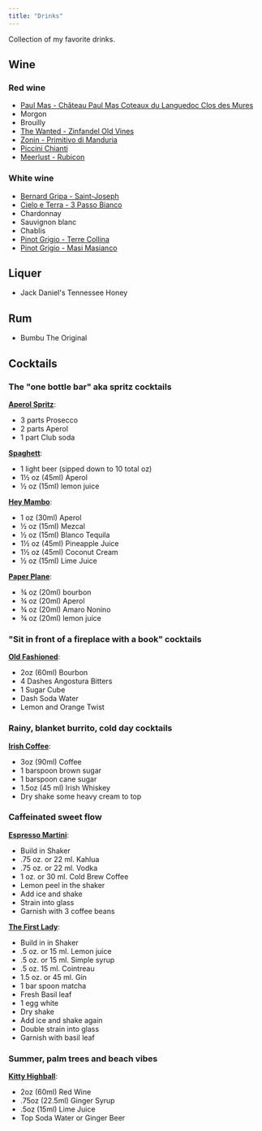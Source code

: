 ```yaml
---
title: "Drinks"
---
```


Collection of my favorite drinks.

## Wine

### Red wine

- [Paul Mas - Château Paul Mas Coteaux du Languedoc Clos des Mures](https://www.vivino.com/paul-mas-chateau-paul-mas-coteaux-du-languedoc-clos-des-mures/w/1216807)
- Morgon
- Brouilly
- [The Wanted - Zinfandel Old Vines](https://www.vivino.com/the-wanted-zinfandel-old-vines/w/1567077)
- [Zonin - Primitivo di Manduria](https://www.vivino.com/it-zonin-primitivo-di-manduria-primitivo-di-manduria-red-wine-v/w/11088417)
- [Piccini Chianti](https://www.vivino.com/piccini-chianti/w/1598405)
- [Meerlust - Rubicon](https://www.vivino.com/meerlust-estate-rubicon/w/19304)

### White wine

- [Bernard Gripa - Saint-Joseph](https://www.vivino.com/bernard-gripa-saint-joseph-blanc/w/1108993)
- [Cielo e Terra - 3 Passo Bianco](https://www.vivino.com/it-cielo-e-terra-three-passo-bianco/w/7247915)
- Chardonnay
- Sauvignon blanc
- Chablis
- [Pinot Grigio - Terre Collina](https://www.vivino.com/terre-collina-pinot-grigio/w/10694948)
- [Pinot Grigio - Masi Masianco](https://www.vivino.com/it-masi-masianco/w/21950)

## Liquer

- Jack Daniel's Tennessee Honey

## Rum

- Bumbu The Original

## Cocktails

### The "one bottle bar" aka spritz cocktails

**[Aperol Spritz](https://youtu.be/DbTVEOzs3VE)**:

- 3 parts Prosecco
- 2 parts Aperol
- 1 part Club soda

**[Spaghett](https://youtu.be/DbTVEOzs3VE)**:

- 1 light beer (sipped down to 10 total oz)
- 1½ oz (45ml) Aperol
- ½ oz (15ml) lemon juice

**[Hey Mambo](https://youtu.be/DbTVEOzs3VE)**:

- 1 oz (30ml) Aperol 
- ½ oz (15ml) Mezcal
- ½ oz (15ml) Blanco Tequila
- 1½ oz (45ml) Pineapple Juice
- 1½ oz (45ml) Coconut Cream
- ½ oz (15ml) Lime Juice

**[Paper Plane](https://youtu.be/DbTVEOzs3VE)**:

- ¾ oz (20ml) bourbon
- ¾ oz (20ml) Aperol
- ¾ oz (20ml) Amaro Nonino 
- ¾ oz (20ml) lemon juice

### "Sit in front of a fireplace with a book" cocktails

**[Old Fashioned](https://youtu.be/ZSBnCOGj2t4)**:

- 2oz (60ml) Bourbon
- 4 Dashes Angostura Bitters
- 1 Sugar Cube
- Dash Soda Water
- Lemon and Orange Twist

### Rainy, blanket burrito, cold day cocktails

**[Irish Coffee](https://youtu.be/P3O4fKDJjEE)**:

- 3oz (90ml) Coffee
- 1 barspoon brown sugar
- 1 barspoon cane sugar
- 1.5oz (45 ml) Irish Whiskey
- Dry shake some heavy cream to top

### Caffeinated sweet flow

**[Espresso Martini](https://www.youtube.com/watch?v=chC-4DxroMo)**:

- Build in Shaker
- .75 oz. or 22 ml. Kahlua
- .75 oz. or 22 ml. Vodka
- 1 oz. or 30 ml. Cold Brew Coffee
- Lemon peel in the shaker
- Add ice and shake
- Strain into glass
- Garnish with 3 coffee beans

**[The First Lady](https://www.youtube.com/watch?v=chC-4DxroMo)**:

- Build in in Shaker
- .5 oz. or 15 ml. Lemon juice
- .5 oz. or 15 ml. Simple syrup
- .5 oz. 15 ml. Cointreau
- 1.5 oz. or 45 ml. Gin
- 1 bar spoon matcha
- Fresh Basil leaf
- 1 egg white
- Dry shake
- Add ice and shake again
- Double strain into glass
- Garnish with basil leaf

### Summer, palm trees and beach vibes

**[Kitty Highball](https://youtu.be/0HGtsSff7LI)**:

- 2oz (60ml) Red Wine
- .75oz (22.5ml) Ginger Syrup
- .5oz (15ml) Lime Juice
- Top Soda Water or Ginger Beer
